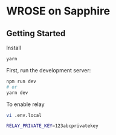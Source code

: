 # WROSE on Sapphire

## Getting Started

Install

```bash
yarn
```

First, run the development server:

```bash
npm run dev
# or
yarn dev
```

To enable relay

```bash
vi .env.local

RELAY_PRIVATE_KEY=123abcprivatekey
```
